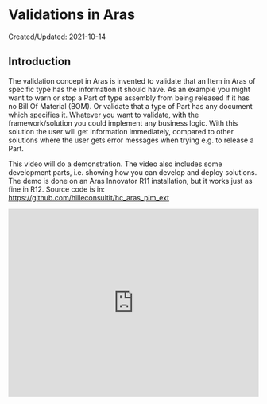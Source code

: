 # Validations in Aras
<p class='editDate'>Created/Updated: 2021-10-14</p>

## Introduction
The validation concept in Aras is invented to validate that an Item in Aras of specific type has the information it should have.
As an example you might want to warn or stop a Part of type assembly from being released if it has no Bill Of Material (BOM). Or validate that a type of Part has any document which specifies it. Whatever you want to validate, with the framework/solution you could implement any business logic. With this solution the user will get information immediately, compared to other solutions where the user gets error messages when trying e.g. to release a Part.

This video will do a demonstration. The video also includes some development parts, i.e. showing how you can develop and deploy solutions. The demo is done on an Aras Innovator R11 installation, but it works just as fine in R12.
Source code is in: <https://github.com/hilleconsultit/hc_aras_plm_ext>

<div style="position:relative;height:0;padding-bottom:75.0%">
    <iframe src="https://www.youtube.com/embed/WJLfYEj_thI" width="480" height="360" frameborder="0" allow="autoplay; encrypted-media" style="position:absolute;width:100%;height:100%;left:0" allowfullscreen=""></iframe>
</div>